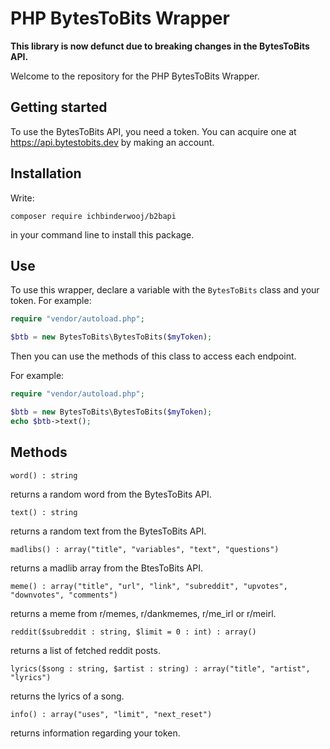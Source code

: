 # PHP BytesToBits Wrapper

**This library is now defunct due to breaking changes in the BytesToBits API.**

Welcome to the repository for the PHP BytesToBits Wrapper.

## Getting started

To use the BytesToBits API, you need a token. You can acquire one at https://api.bytestobits.dev by making an account.

## Installation

Write:

```
composer require ichbinderwooj/b2bapi
```

in your command line to install this package.

## Use

To use this wrapper, declare a variable with the `BytesToBits` class and your token. For example:

```php
require "vendor/autoload.php";

$btb = new BytesToBits\BytesToBits($myToken);
```

Then you can use the methods of this class to access each endpoint.

For example:

```php
require "vendor/autoload.php";

$btb = new BytesToBits\BytesToBits($myToken);
echo $btb->text();
```

## Methods

`word() : string`

returns a random word from the BytesToBits API.

`text() : string`

returns a random text from the BytesToBits API.

`madlibs() : array("title", "variables", "text", "questions")`

returns a madlib array from the BtesToBits API.

`meme() : array("title", "url", "link", "subreddit", "upvotes", "downvotes", "comments")`

returns a meme from r/memes, r/dankmemes, r/me_irl or r/meirl.

`reddit($subreddit : string, $limit = 0 : int) : array()`

returns a list of fetched reddit posts.

`lyrics($song : string, $artist : string) : array("title", "artist", "lyrics")`

returns the lyrics of a song.

`info() : array("uses", "limit", "next_reset")`

returns information regarding your token.

